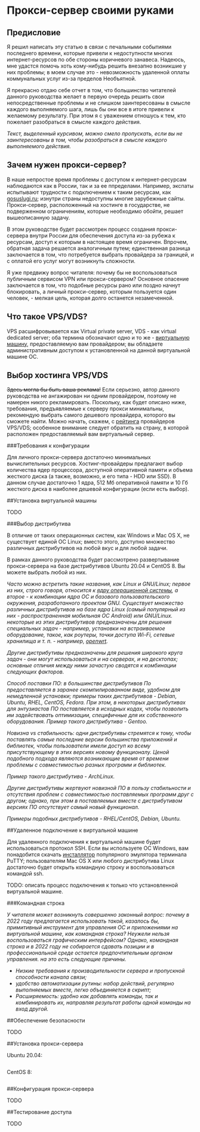 # Прокси-сервер своими руками

## Предисловие

Я решил написать эту статью в связи с печальными событиями последнего времени,
которые привели к недоступности многих интернет-ресурсов по обе стороны
коричневого занавеса. Надеюсь, мне удастся помочь хоть кому-нибудь решить
внезапно возникшие у них проблемы; в моем случае это - невозможность
удаленной оплаты коммунальных услуг из-за пределов Необъятной.

Я прекрасно отдаю себе отчет в том, что большинство читателей данного
руководства желает в первую очередь решить свои непосредственные проблемы
и не слишком заинтересованы в смысле каждого выполняемого шага, лишь бы они все
в итоге привели к желаемому результату. При этом я с уважением отношусь к тем,
кто пожелает разобраться в смысле каждого действия.

*Текст, выделенный курсивом, можно смело пропускать, если вы не заинтересованы
в том, чтобы разобраться в смысле каждого выполняемого действия.*

## Зачем нужен прокси-сервер?

В наше непростое время проблемы с доступом к интернет-ресурсам наблюдаются
как в России, так и за ее ппределами. Например, экспаты испытывают трудности
с подключением к таким ресурсам, как [gosuslugi.ru](https://www.gosuslugi.ru/);
изнутри страны недоступны многие зарубежные сайты. Прокси-сервер, расположенный
на хостинге в государстве, не подверженном ограничениям, которые необходимо
обойти, решает вышеописанную задачу.

В этом руководстве будет рассмотрен процесс создания прокси-сервера внутри
России для обеспечения доступа из-за рубежа к ресурсам, доступ к которым в
настоящее время ограничен. Впрочем, обратная задача решается аналогичным путем;
единственная разница заключается в том, что потребуется выбрать провайдера
за границей, и с оплатой его услуг могут возникнуть сложности.

Я уже предвижу вопрос читателя: почему бы не воспользоваться публичным
сервисом VPN или прокси-сервером? Основное опасение заключается в том, что
подобные ресурсы рано или поздно начнут блокировать, а личный прокси-сервер,
которым пользуется один человек, - мелкая цель, которая долго останется
незамеченной.

## Что такое VPS/VDS?

VPS расшифровывается как Virtual private server, VDS - как virtual dedicated
server; оба термина обозначают одно и то же - 
[виртуальную машину](https://ru.wikipedia.org/wiki/%D0%92%D0%B8%D1%80%D1%82%D1%83%D0%B0%D0%BB%D1%8C%D0%BD%D0%B0%D1%8F_%D0%BC%D0%B0%D1%88%D0%B8%D0%BD%D0%B0),
предоставляемую вам провайдером; вы обладаете административным доступом к
установленной на данной виртуальной машине ОС.

## Выбор хостинга VPS/VDS

~~Здесь могла бы быть ваша реклама!~~ Если серьезно, автор данного руководства
не ангажирован ни одним провайдером, поэтому не намерен никого рекламировать.
Поскольку, как будет описано ниже, требования, предъявляемые к серверу прокси
минимальны, рекомендую выбрать самого дешевого провайдера, которого вы сможете
найти. Можно начать, скажем, с
[рейтинга](https://ru.hostings.info/hostings/rating/vps-vds)
провайдеров VPS/VDS; особенное внимание следует обратить на страну, в которой
расположен предоставляемый вам виртуальный сервер.

###Требования к конфигурации

Для личного прокси-сервера достаточно минимальных вычислительных ресурсов.
Хостинг-провайдеры предлагают выбор количества ядер процессора, доступной
оперативной памяти и объема жесткого диска (а также, возможно, и его типа -
HDD или SSD). В данном случае достаточно 1 ядра, 512 Мб оперативной памяти
и 10 Гб жесткого диска в наиболее дешевой конфигурации (если есть выбор).

##Установка виртуальной машины

TODO

###Выбор дистрибутива

В отличие от таких операционных систем, как Windows и Mac OS X, не существует
единой ОС Linux; вместо этого, доступно множество различных дистрибутивов
на любой вкус и для любой задачи.

В рамках данного руководства будет рассмотрено развертывание прокси-сервера
на базе дистрибутивов Ubuntu 20.04 и CentOS 8. Вы можете выбрать любой из
них.

*Часто можно встретить такие названия, как Linux и GNU/Linux; первое из
них, строго говоря, относится к
[ядру операционной системы](https://ru.wikipedia.org/wiki/%D0%AF%D0%B4%D1%80%D0%BE_%D0%BE%D0%BF%D0%B5%D1%80%D0%B0%D1%86%D0%B8%D0%BE%D0%BD%D0%BD%D0%BE%D0%B9_%D1%81%D0%B8%D1%81%D1%82%D0%B5%D0%BC%D1%8B),
а второе - к комбинации ядра ОС и базового пользовательского окружения,
разработанного проектом GNU. Существует множество различных дистрибутивов
на базе ядра Linux (самый популярный из них - распространенная мобильная ОС
Android) или GNU/Linux.
некоторые из этих дистрибутивов предназначены для решения специальных задач -
например, установки на встраиваемое оборудование, такое, как роутеры, точки
доступа Wi-Fi, сетевые хранилища и т. п. - например,
[openwrt](https://openwrt.org/).*

*Другие дистрибутивы предназначены для решения широкого круга задач - они
могут использоваться и на серверах, и на десктопах; основные отличия между ними
зачастую сводятся к комбинации следующих факторов.*

*Способ поставки ПО: в большинстве дистрибутивов По предоставляется в заранее
скомпилированном виде, удобном для немедленной установки; примеры таких
дистрибутивов - Debian, Ubuntu, RHEL, CentOS, Fedora. При этом, в некоторых
дистрибутивах для энтузиастов ПО поставляется в исходных кодах, чтобы позволить
им задействовать оптимизации, специфичные для их собственного оборудования.
Пример такого дистрибутива - Gentoo.*

*Новизна vs стабильность: одни дистрибутивы стремятся к тому, чтобы поставлять
самые последние версии большинства приложений и библиотек, чтобы пользователи
имели доступ ко всему присутствующему в этих версиях новому функционалу. Ценой
подобного подхода являются возникающие время от времени проблемы с
совместимостью разных программ и библиотек.*

*Пример такого дистрибутива - ArchLinux.*

*Другие дистрибутивы жертвуют новизной ПО в пользу стабильности и отсутствия
проблем с совместимостью поставляемых программ друг с другом; однако, при
этом в поставляемых вместе с дистрибутивом версиях ПО отсутствует самый
новый функционал.*

*Примеры подобных дистрибутивов - RHEL/CentOS, Debian, Ubuntu.*

##Удаленное подключение к виртуальной машине

Для удаленного подключения к виртуальной машине будет использоваться протокол
SSH. Если вы используете ОС Windows, вам понадобится скачать
[инсталлятор](https://the.earth.li/~sgtatham/putty/latest/w64/putty-64bit-0.76-installer.msi)
популярного эмулятора терминала PuTTY; пользователям Mac OS X или любого
дистрибутива Linux достаточно будет открыть командную строку и воспользоваться
командой ssh.

TODO: описать процесс подключения к только что установленной виртуальной
машине.

###Командная строка

*У читателя может возникнуть совершенно законный вопрос: почему в 2022 году
предлагается использовать такой, казалось бы, примитивный инструмент для
управления ОС и приложениями на виртуальной машине, как командная строка?
Неужели нельзя воспользоваться графическим интерфейсом? Однако, командная
строка и в 2022 году не собирается сдавать позиции и в профессиональной среде
остается предпочтительным органом управления. на это есть следующие причины.*

* *Низкие требования к производительности сервера и пропускной способности
канала связи;*
* *удобство автоматизации рутины: набор действий, регулярно выполняемых вместе,
легко объединяется в скрипт;*
* *Расширяемость: удобно как добавлять команды, так и комбинировать их,
направляя результат работы одной команды на вход другой.*

##Обеспечение безопасности

TODO

##Установка прокси-сервера

Ubuntu 20.04:
```

```

CentOS 8:
```

```

##Конфигурация прокси-сервера

TODO

##Тестирование доступа

TODO
